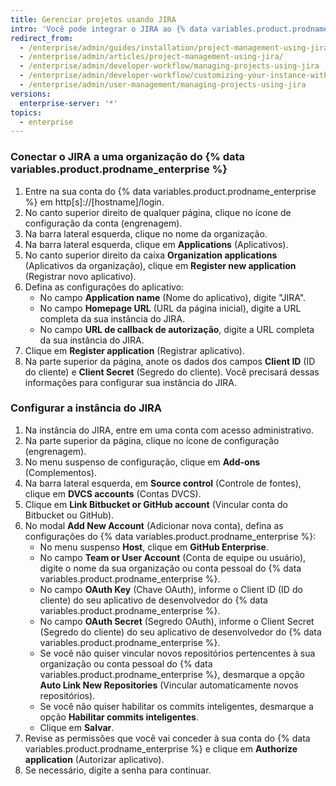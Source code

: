 ```yaml
---
title: Gerenciar projetos usando JIRA
intro: 'Você pode integrar o JIRA ao {% data variables.product.prodname_enterprise %} para gerenciar projetos.'
redirect_from:
  - /enterprise/admin/guides/installation/project-management-using-jira/
  - /enterprise/admin/articles/project-management-using-jira/
  - /enterprise/admin/developer-workflow/managing-projects-using-jira
  - /enterprise/admin/developer-workflow/customizing-your-instance-with-integrations
  - /enterprise/admin/user-management/managing-projects-using-jira
versions:
  enterprise-server: '*'
topics:
  - enterprise
---
```


### Conectar o JIRA a uma organização do {% data variables.product.prodname_enterprise %}

1. Entre na sua conta do {% data variables.product.prodname_enterprise %} em http[s]://[hostname]/login.
1. No canto superior direito de qualquer página, clique no ícone de configuração da conta (engrenagem).
1. Na barra lateral esquerda, clique no nome da organização.
1. Na barra lateral esquerda, clique em **Applications** (Aplicativos).
1. No canto superior direito da caixa **Organization applications** (Aplicativos da organização), clique em **Register new application** (Registrar novo aplicativo).
1. Defina as configurações do aplicativo:
    - No campo **Application name** (Nome do aplicativo), digite "JIRA".
    - No campo **Homepage URL** (URL da página inicial), digite a URL completa da sua instância do JIRA.
    - No campo **URL de callback de autorização**, digite a URL completa da sua instância do JIRA.
1. Clique em **Register application** (Registrar aplicativo).
1. Na parte superior da página, anote os dados dos campos **Client ID** (ID do cliente) e **Client Secret** (Segredo do cliente). Você precisará dessas informações para configurar sua instância do JIRA.

### Configurar a instância do JIRA

1. Na instância do JIRA, entre em uma conta com acesso administrativo.
1. Na parte superior da página, clique no ícone de configuração (engrenagem).
1. No menu suspenso de configuração, clique em **Add-ons** (Complementos).
1. Na barra lateral esquerda, em **Source control** (Controle de fontes), clique em **DVCS accounts** (Contas DVCS).
1. Clique em **Link Bitbucket or GitHub account** (Vincular conta do Bitbucket ou GitHub).
1. No modal **Add New Account** (Adicionar nova conta), defina as configurações do {% data variables.product.prodname_enterprise %}:
    - No menu suspenso **Host**, clique em **GitHub Enterprise**.
    - No campo **Team or User Account** (Conta de equipe ou usuário), digite o nome da sua organização ou conta pessoal do {% data variables.product.prodname_enterprise %}.
    - No campo **OAuth Key** (Chave OAuth), informe o Client ID (ID do cliente) do seu aplicativo de desenvolvedor do {% data variables.product.prodname_enterprise %}.
    - No campo **OAuth Secret** (Segredo OAuth), informe o Client Secret (Segredo do cliente) do seu aplicativo de desenvolvedor do {% data variables.product.prodname_enterprise %}.
    - Se você não quiser vincular novos repositórios pertencentes à sua organização ou conta pessoal do {% data variables.product.prodname_enterprise %}, desmarque a opção **Auto Link New Repositories** (Vincular automaticamente novos repositórios).
    - Se você não quiser habilitar os commits inteligentes, desmarque a opção  **Habilitar commits inteligentes**.
    - Clique em **Salvar**.
1. Revise as permissões que você vai conceder à sua conta do {% data variables.product.prodname_enterprise %} e clique em **Authorize application** (Autorizar aplicativo).
1. Se necessário, digite a senha para continuar.
